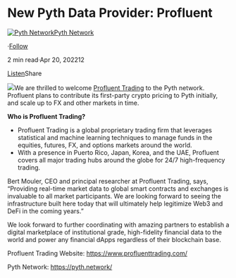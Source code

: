 New Pyth Data Provider: Profluent
=================================

[![Pyth Network](https://miro.medium.com/v2/resize:fill:88:88/1*rdK3rHcWpkge6BRQRIwBjA.jpeg)](/?source=post_page-----9d8ffcdebb60--------------------------------)[Pyth Network](/?source=post_page-----9d8ffcdebb60--------------------------------)

·[Follow](https://medium.com/m/signin?actionUrl=https%3A%2F%2Fmedium.com%2F_%2Fsubscribe%2Fuser%2Ff55fccc0ad62&operation=register&redirect=https%3A%2F%2Fpythnetwork.medium.com%2Fnew-pyth-data-provider-profluent-9d8ffcdebb60&user=Pyth+Network&userId=f55fccc0ad62&source=post_page-f55fccc0ad62----9d8ffcdebb60---------------------post_header-----------)

2 min read·Apr 20, 202212

[Listen](https://medium.com/m/signin?actionUrl=https%3A%2F%2Fmedium.com%2Fplans%3Fdimension%3Dpost_audio_button%26postId%3D9d8ffcdebb60&operation=register&redirect=https%3A%2F%2Fpythnetwork.medium.com%2Fnew-pyth-data-provider-profluent-9d8ffcdebb60&source=-----9d8ffcdebb60---------------------post_audio_button-----------)Share

![](https://miro.medium.com/v2/resize:fit:1400/1*zn3msXrYN3tVN9-qba1ucQ.jpeg)We are thrilled to welcome [Profluent Trading](https://www.profluenttrading.com/) to the Pyth network. Profluent plans to contribute its first-party crypto pricing to Pyth initially, and scale up to FX and other markets in time.

**Who is Profluent Trading?**

* Profluent Trading is a global proprietary trading firm that leverages statistical and machine learning techniques to manage funds in the equities, futures, FX, and options markets around the world.
* With a presence in Puerto Rico, Japan, Korea, and the UAE, Profluent covers all major trading hubs around the globe for 24/7 high-frequency trading.

Bert Mouler, CEO and principal researcher at Profluent Trading, says, “Providing real-time market data to global smart contracts and exchanges is invaluable to all market participants. We are looking forward to seeing the infrastructure built here today that will ultimately help legitimize Web3 and DeFi in the coming years.”

We look forward to further coordinating with amazing partners to establish a digital marketplace of institutional grade, high-fidelity financial data to the world and power any financial dApps regardless of their blockchain base.

Profluent Trading Website: <https://www.profluenttrading.com/>

Pyth Network: <https://pyth.network/>

